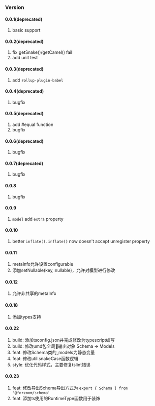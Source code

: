 ### Version

#### 0.0.1(deprecated)
1. basic support

#### 0.0.2(deprecated)
1. fix getSnake()/getCamel() fail
1. add unit test

#### 0.0.3(deprecated)
1. add `rollup-plugin-babel`

#### 0.0.4(deprecated)
1. bugfix

#### 0.0.5(deprecated)
1. add #equal function
1. bugfix

#### 0.0.6(deprecated)
1. bugfix

#### 0.0.7(deprecated)
1. bugfix

#### 0.0.8
1. bugfix

#### 0.0.9
1. `model` add `extra` property

#### 0.0.10
1. better `inflate()`. `inflate()` now doesn't accept unregister property

#### 0.0.11
1. metaInfo允许设置configurable
1. 添加setNullable(key, nullable)，允许对模型进行修改

#### 0.0.12
1. 允许非共享的metaInfo

#### 0.0.18
1. 添加types支持

#### 0.0.22
1. build: 添加tsconfig.json并完成修改为typescript编写
2. build: 修改umd包全局输出对象 Schema -> Models
3. feat: 修改Schema类的_models为静态变量
4. feat: 修改util.snakeCase函数逻辑
5. style: 优化代码样式，主要修复tslint错误

#### 0.0.23
1. feat: 修改导出Schema导出方式为 `export { Schema } from '@forzoom/schema'`
2. feat: 添加ts使用的RuntimeType函数用于装饰